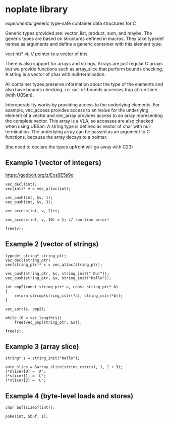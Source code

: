 
noplate library
===============

*experimental* generic type-safe container data structures for C


Generic types provided are: vector, list, product, sum, and
maybe. The generic types are based on structures defined in
macros. They take typedef names as arguments and define a
generic container with this element type:

vec(int)* vi; // pointer to a vector of ints


There is also support for arrays and strings. Arrays are just
regular C arrays but we provide functions such as array_slice
that perform bounds checking. A string is a vector of char
with null-termination.


All container types preserve information about the type of
the elements and also have bounds checking, i.e. out-of-bounds
accesses trap at run-time (with UBSan).


Interoperability works by providing access to the underlying
elements. For example, vec_access provides access to an
lvalue for the underlying element of a vector and vec_array
provides access to an array representing the complete vector.
This array is a VLA, so accesses are also checked when using
UBSan. A string type is defined as vector of char with
null termination. The underlying array can be passed as
an argument to C functions, because the array decays to
a pointer.



(the need to declare the types upfront will go away with C23)


Example 1 (vector of integers)
------------------------------

https://godbolt.org/z/Eos9E5s9o


	vec_decl(int);
	vec(int)* v = vec_alloc(int);

	vec_push(int, &v, 1);
	vec_push(int, &v, 3);

	vec_access(int, v, 1)++;

	vec_access(int, v, 10) = 1;	// run-time error!

	free(v);




Example 2 (vector of strings)
-----------------------------

	typedef string* string_ptr;
	vec_decl(string_ptr)
	vec(string_ptr)* s = vec_alloc(string_ptr);

	vec_push(string_ptr, &s, string_init(" Du!"));
	vec_push(string_ptr, &s, string_init("Hallo"));

	int cmp2(const string_ptr* a, const string_ptr* b)
	{
		return strcmp(string_cstr(*a), string_cstr(*b));
	}

	vec_sort(s, cmp2);

	while (0 < vec_length(s))
		free(vec_pop(string_ptr, &s));

	free(s);



Example 3 (array slice)
-----------------------

	string* s = string_init("hallo");

	auto slice = &array_slice(string_cstr(s), 1, 1 + 3);
	(*slice)[0] = 'A';
	(*slice)[1] = 'L';
	(*slice)[2] = 'L';




Example 4 (byte-level loads and stores)
---------------------------------------

	char buf[sizeof(int)];

	poke(int, &buf, 1);





